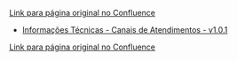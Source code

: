 [Link para página original no Confluence](https://openfinancebrasil.atlassian.net/wiki/spaces/OF/pages/17368537)

- [Informações Técnicas - Canais de Atendimentos - v1.0.1](../../../../../../../OF/Open%20Finance%20Brasil/Especifica%c3%a7%c3%b5es%20de%20APIs/Dados%20Abertos%20-%20DA/[DA]%20API%20-%20Canais%20de%20Atendimento/Hist%c3%b3rico%20de%20Especifica%c3%a7%c3%b5es%20-%20[DA]%20Canais%20de%20Atendimento/v1.0.1%20-%20Canais%20de%20Atendimentos/Informa%c3%a7%c3%b5es%20T%c3%a9cnicas%20-%20Canais%20de%20Atendimentos%20-%20v1.0.1)

[Link para página original no Confluence](https://openfinancebrasil.atlassian.net/wiki/spaces/OF/pages/17368537)